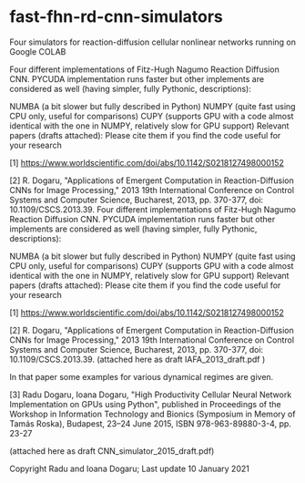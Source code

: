 # fast-fhn-rd-cnn-simulators
Four simulators for reaction-diffusion cellular nonlinear networks running on Google COLAB 

Four different implementations of Fitz-Hugh Nagumo Reaction Diffusion CNN. PYCUDA implementation runs faster but other implements are considered as well (having simpler, fully Pythonic, descriptions):

NUMBA (a bit slower but fully described in Python)
NUMPY (quite fast using CPU only, useful for comparisons)
CUPY (supports GPU with a code almost identical with the one in NUMPY, relatively slow for GPU support)
Relevant papers (drafts attached): Please cite them if you find the code useful for your research

[1] https://www.worldscientific.com/doi/abs/10.1142/S0218127498000152

[2] R. Dogaru, "Applications of Emergent Computation in Reaction-Diffusion CNNs for Image Processing," 2013 19th International Conference on Control Systems and Computer Science, Bucharest, 2013, pp. 370-377, doi: 10.1109/CSCS.2013.39. Four different implementations of Fitz-Hugh Nagumo Reaction Diffusion CNN. PYCUDA implementation runs faster but other implements are considered as well (having simpler, fully Pythonic, descriptions):

NUMBA (a bit slower but fully described in Python)
NUMPY (quite fast using CPU only, useful for comparisons)
CUPY (supports GPU with a code almost identical with the one in NUMPY, relatively slow for GPU support)
Relevant papers (drafts attached): Please cite them if you find the code useful for your research

[1] https://www.worldscientific.com/doi/abs/10.1142/S0218127498000152

[2] R. Dogaru, "Applications of Emergent Computation in Reaction-Diffusion CNNs for Image Processing," 2013 19th International Conference on Control Systems and Computer Science, Bucharest, 2013, pp. 370-377, doi: 10.1109/CSCS.2013.39. (attached here as draft IAFA_2013_draft.pdf )

In that paper some examples for various dynamical regimes are given.

[3] Radu Dogaru, Ioana Dogaru, "High Productivity Cellular Neural Network Implementation on GPUs using Python",
published in Proceedings of the Workshop in Information Technology and Bionics (Symposium in Memory of Tamás Roska), Budapest, 23–24 June 2015, ISBN 978-963-89880-3-4, pp. 23-27

(attached here as draft CNN_simulator_2015_draft.pdf)

Copyright Radu and Ioana Dogaru; Last update 10 January 2021


